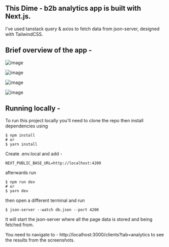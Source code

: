 ## This Dime - b2b analytics app is built with Next.js.

I've used tanstack query & axios to fetch data from json-server, designed with TailwindCSS.

## Brief overview of the app - 

![image](https://github.com/user-attachments/assets/12e6604b-24ec-43cc-806c-92497f3aa445)

![image](https://github.com/user-attachments/assets/b5e97f64-3d57-4d9c-8d52-ca98628e3a90)

![image](https://github.com/user-attachments/assets/2c3240d5-f254-43af-8cfa-be50ec9dc6de)

![image](https://github.com/user-attachments/assets/370af516-9b88-4e39-8609-9bfde0bbec6c)


## Running locally - 

To run this project locally you'll need to clone the repo then install dependencies using 

```
$ npm install
# or
$ yarn install
```

Create .env.local and add -

```
NEXT_PUBLIC_BASE_URL=http://localhost:4200
```

afterwards run 

```
$ npm run dev
# or
$ yarn dev
```

then open a different terminal and run 

```
$ json-server --watch db.json --port 4200
```

It will start the json-server where all the page data is stored and being fetched from.

You need to navigate to - http://localhost:3000/clients?tab=analytics to see the results from the screenshots.


